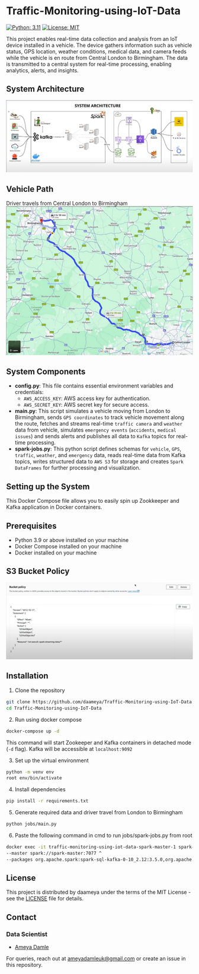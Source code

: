 # Traffic-Monitoring-using-IoT-Data

[![Python: 3.11](https://img.shields.io/badge/Python-3.9-blue?style=for-the-badge)](https://www.python.org/)
[![License: MIT](https://img.shields.io/badge/License-MIT-yellow.svg?style=for-the-badge)](https://opensource.org/licenses/MIT)

This project enables real-time data collection and analysis from an IoT device installed in a vehicle. The device gathers information such as vehicle status, GPS location, weather conditions, medical data, and camera feeds while the vehicle is en route from Central London to Birmingham. The data is transmitted to a central system for real-time processing, enabling analytics, alerts, and insights.

## System Architecture
![System_architecture.png](images%2FSystem_architecture.png)

## Vehicle Path
Driver travels from Central London to Birmingham
![Vehicle_Path.png](images%2FVehicle_Path.png)

## System Components
- **config.py**: This file contains essential environment variables and credentials:
    - `AWS_ACCESS_KEY`: AWS access key for authentication.
    - `AWS_SECRET_KEY`: AWS secret key for secure access.
- **main.py**: This script simulates a vehicle moving from London to Birmingham, sends `GPS coordinates` to track vehicle movement along the route, fetches and streams real-time `traffic camera` and `weather` data from vehicle, simulates `emergency events` (`accidents`, `medical issues`) and sends alerts and publishes all data to `Kafka` topics for real-time processing.
- **spark-jobs.py**: This python script defines schemas for `vehicle`, `GPS`, `traffic`, `weather`, and `emergency` data, reads real-time data from Kafka topics, writes structured data to `AWS S3` for storage and creates `Spark DataFrames` for further processing and visualization.


## Setting up the System
This Docker Compose file allows you to easily spin up Zookkeeper and Kafka application in Docker containers. 

## Prerequisites
- Python 3.9 or above installed on your machine
- Docker Compose installed on your machine
- Docker installed on your machine

## S3 Bucket Policy
![S3_bucket_policy.png](images%2FS3_bucket_policy.png)

## Installation
1. Clone the repository
```bash
git clone https://github.com/daameya/Traffic-Monitoring-using-IoT-Data.git
cd Traffic-Monitoring-using-IoT-Data
```
2. Run using docker compose
```bash
docker-compose up -d
```
This command will start Zookeeper and Kafka containers in detached mode (`-d` flag). Kafka will be accessible at `localhost:9092`

3. Set up the virtual environment
```bash
python -m venv env
root env/bin/activate
```

4. Install dependencies
```bash
pip install -r requirements.txt
```

5. Generate required data and driver travel from London to Birmingham 
```bash
python jobs/main.py
```

6. Paste the following command in cmd to run jobs/spark-jobs.py from root

```bash
docker exec -it traffic-monitoring-using-iot-data-spark-master-1 spark-submit ^
--master spark://spark-master:7077 ^
--packages org.apache.spark:spark-sql-kafka-0-10_2.12:3.5.0,org.apache.hadoop:hadoop-aws:3.3.1,com.amazonaws:aws-java-sdk:1.11.469 jobs/spark-jobs.py
```

## License

This project is distributed by daameya under the terms of the MIT License - see the [LICENSE](LICENSE) file for details.

## Contact
### Data Scientist

- [Ameya Damle](https://github.com/daameya)

For queries, reach out at ameyadamleuk@gmail.com or create an issue in this repository.